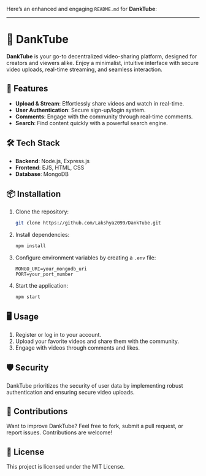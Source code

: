 Here’s an enhanced and engaging `README.md` for **DankTube**:

---

# 🎥 DankTube

**DankTube** is your go-to decentralized video-sharing platform, designed for creators and viewers alike. Enjoy a minimalist, intuitive interface with secure video uploads, real-time streaming, and seamless interaction.

## 🚀 Features
- **Upload & Stream**: Effortlessly share videos and watch in real-time.
- **User Authentication**: Secure sign-up/login system.
- **Comments**: Engage with the community through real-time comments.
- **Search**: Find content quickly with a powerful search engine.

## 🛠️ Tech Stack
- **Backend**: Node.js, Express.js
- **Frontend**: EJS, HTML, CSS
- **Database**: MongoDB

## 📦 Installation

1. Clone the repository:
   ```bash
   git clone https://github.com/Lakshya2099/DankTube.git
   ```
2. Install dependencies:
   ```bash
   npm install
   ```
3. Configure environment variables by creating a `.env` file:
   ```plaintext
   MONGO_URI=your_mongodb_uri
   PORT=your_port_number
   ```
4. Start the application:
   ```bash
   npm start
   ```

## 🖥️ Usage

1. Register or log in to your account.
2. Upload your favorite videos and share them with the community.
3. Engage with videos through comments and likes.

## 🛡️ Security

DankTube prioritizes the security of user data by implementing robust authentication and ensuring secure video uploads. 

## 🤝 Contributions

Want to improve DankTube? Feel free to fork, submit a pull request, or report issues. Contributions are welcome!

## 📄 License

This project is licensed under the MIT License.
